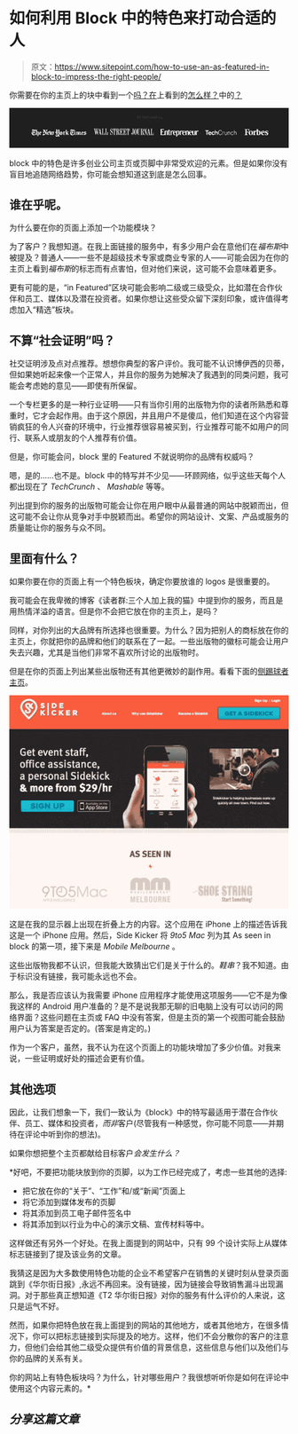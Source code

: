 # 如何利用 Block 中的特色来打动合适的人

> 原文：<https://www.sitepoint.com/how-to-use-an-as-featured-in-block-to-impress-the-right-people/>

你需要在你的主页上的块中看到一个[吗？在](http://www.sidekicker.com.au/)上看到的[怎么样？](https://flippa.com/)中的[？](http://99designs.com/)

[![99designs' Featured in block](img/199ae3796374fa3505b96f030388fa7b.png)](https://www.sitepoint.com/wp-content/uploads/2013/06/Screen-Shot-2013-06-03-at-12.28.40-PM.png)

block 中的特色是许多创业公司主页或页脚中非常受欢迎的元素。但是如果你没有盲目地追随网络趋势，你可能会想知道这到底是怎么回事。

## 谁在乎呢。

为什么要在你的页面上添加一个功能模块？

为了客户？我想知道。在我上面链接的服务中，有多少用户会在意他们在*福布斯*中被提及？普通人——一些不是超级技术专家或商业专家的人——可能会因为在你的主页上看到*福布斯*的标志而有点害怕，但对他们来说，这可能不会意味着更多。

更有可能的是，“in Featured”区块可能会影响二级或三级受众，比如潜在合作伙伴和员工、媒体以及潜在投资者。如果你想让这些受众留下深刻印象，或许值得考虑加入“精选”板块。

## 不算“社会证明”吗？

社交证明涉及点对点推荐。想想你典型的客户评价。我可能不认识博伊西的贝蒂，但如果她听起来像一个正常人，并且你的服务为她解决了我遇到的同类问题，我可能会考虑她的意见——即使有所保留。

一个专栏更多的是一种行业证明——只有当你引用的出版物为你的读者所熟悉和尊重时，它才会起作用。由于这个原因，并且用户不是傻瓜，他们知道在这个内容营销疯狂的令人兴奋的环境中，行业推荐很容易被买到，行业推荐可能不如用户的同行、联系人或朋友的个人推荐有价值。

但是，你可能会问，block 里的 Featured 不就说明你的品牌有权威吗？

嗯，是的……也不是。block 中的特写并不少见——环顾网络，似乎这些天每个人都出现在了 *TechCrunch* 、 *Mashable* 等等。

列出提到你的服务的出版物可能会让你在用户眼中从最普通的网站中脱颖而出，但这可能不会让你从竞争对手中脱颖而出。希望你的网站设计、文案、产品或服务的质量能让你的服务与众不同。

## 里面有什么？

如果你要在你的页面上有一个特色板块，确定你要放谁的 logos 是很重要的。

我可能会在我卑微的博客《读者群:三个人加上我的猫》中提到你的服务，而且是用热情洋溢的语言。但是你不会把它放在你的主页上，是吗？

同样，对你列出的大品牌有所选择也很重要。为什么？因为把别人的商标放在你的主页上，你就把你的品牌和他们的联系在了一起。一些出版物的徽标可能会让用户失去兴趣，尤其是当他们非常不喜欢所讨论的出版物时。

但是在你的页面上列出某些出版物还有其他更微妙的副作用。看看下面的[侧踢球者主页](http://www.sidekicker.com.au/)。

[![As Seen In on Side Kicker](img/a409b1946b40da62a18c05a8dca59578.png)](https://www.sitepoint.com/wp-content/uploads/2013/06/Screen-Shot-2013-06-03-at-12.55.14-PM.png)

这是在我的显示器上出现在折叠上方的内容。这个应用在 iPhone 上的描述告诉我这是一个 iPhone 应用。然后，Side Kicker 将 *9to5 Mac* 列为其 As seen in block 的第一项，接下来是 *Mobile Melbourne* 。

这些出版物我都不认识，但我能大致猜出它们是关于什么的。*鞋串*？我不知道。由于标识没有链接，我可能永远也不会。

那么，我是否应该认为我需要 iPhone 应用程序才能使用这项服务——它不是为像我这样的 Android 用户准备的？是不是说我那无聊的旧电脑上没有可以访问的网络界面？这些问题在主页或 FAQ 中没有答案，但是主页的第一个视图可能会鼓励用户认为答案是否定的。(答案是肯定的。)

作为一个客户，虽然，我不认为在这个页面上的功能块增加了多少价值。对我来说，一些证明或好处的描述会更有价值。

## 其他选项

因此，让我们想象一下，我们一致认为《block》中的特写最适用于潜在合作伙伴、员工、媒体和投资者，*而非*客户(尽管我有一种感觉，你可能不同意——并期待在评论中听到你的想法)。

如果你想把整个主页都献给目标客户*会发生什么？*

 *好吧，不要把功能块放到你的页脚，以为工作已经完成了，考虑一些其他的选择:

*   把它放在你的“关于”、“工作”和/或“新闻”页面上
*   将它添加到媒体发布的页脚
*   将其添加到员工电子邮件签名中
*   将其添加到以行业为中心的演示文稿、宣传材料等中。

这样做还有另外一个好处。在我上面提到的网站中，只有 99 个设计实际上从媒体标志链接到了提及该业务的文章。

我猜这是因为大多数使用特色功能的企业不希望客户在销售的关键时刻从登录页面跳到《华尔街日报》,永远不再回来。没有链接，因为链接会导致销售漏斗出现漏洞。对于那些真正想知道《T2 华尔街日报》对你的服务有什么评价的人来说，这只是运气不好。

然而，如果你把特色放在我上面提到的网站的其他地方，或者其他地方，在很多情况下，你可以把标志链接到实际提及的地方。这样，他们不会分散你的客户的注意力，但他们会给其他二级受众提供有价值的背景信息，这些信息与他们以及他们与你的品牌的关系有关。

你的网站上有特色板块吗？为什么，针对哪些用户？我很想听听你是如何在评论中使用这个内容元素的。* 

## *分享这篇文章*